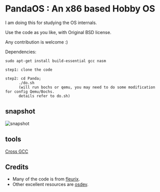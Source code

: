 
PandaOS : An x86 based Hobby OS
========

I am doing this for studying the OS internals.

Use the code as you like, with Original BSD license.

Any contribution is welcome :)

Dependencies:

```console
sudo apt-get install build-essential gcc nasm
```

```console
step1: clone the code

step2: cd Panda;
      ./do.sh
      (will run bochs or qemu, you may need to do some modification for config Qemu/Bochs. 
      details refer to do.sh)
```

## snapshot

![snapshot](https://github.com/chenyukang/Panda/blob/master/imgs/snapshot.png?raw=true)


## tools

[Cross GCC](https://wiki.osdev.org/GCC_Cross-Compiler)

## Credits

- Many of the code is from [fleurix](https://github.com/flaneur2020/fleurix).
- Other excellent resources are [osdev](https://wiki.osdev.org/Expanded_Main_Page).
